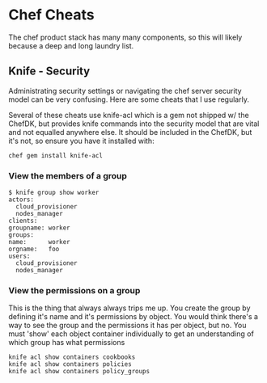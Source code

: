 # Chef Cheats
The chef product stack has many many components, so this will likely because a deep and long laundry list.

## Knife - Security
Administrating security settings or navigating the chef server security model can be very confusing.  Here are some cheats that I use regularly.

Several of these cheats use knife-acl which is a gem not shipped w/ the ChefDK, but provides knife commands into the security model that are vital and not equalled anywhere else.  It should be included in the ChefDK, but it's not, so ensure you have it installed with:

```
chef gem install knife-acl
```

### View the members of a group
```
$ knife group show worker
actors:
  cloud_provisioner
  nodes_manager
clients:
groupname: worker
groups:
name:      worker
orgname:   foo
users:
  cloud_provisioner
  nodes_manager
```

### View the permissions on a group
This is the thing that always always trips me up.  You create the group by defining it's name and it's permissions by object.  You would think there's a way to see the group and the permissions it has per object, but no.  You must 'show' each object container individually to get an understanding of which group has what permissions
```
knife acl show containers cookbooks
knife acl show containers policies
knife acl show containers policy_groups
```

